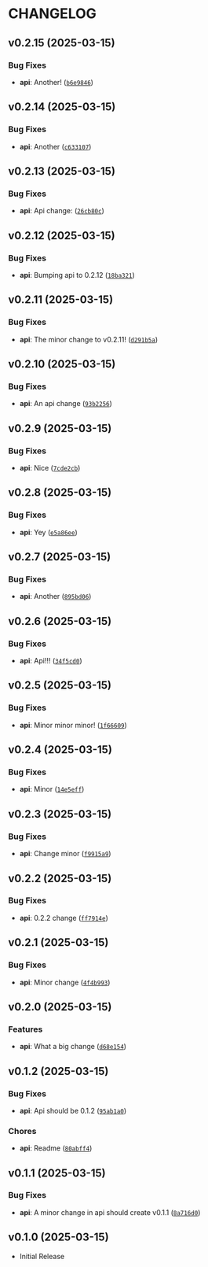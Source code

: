 # CHANGELOG

<!-- version list -->

## v0.2.15 (2025-03-15)

### Bug Fixes

- **api**: Another!  ([`b6e9846`](https://github.com/asaf/uvwsrepo/commit/b6e9846d0c12e87423e21b85698a08734825b86a))


## v0.2.14 (2025-03-15)

### Bug Fixes

- **api**: Another  ([`c633107`](https://github.com/asaf/uvwsrepo/commit/c633107bdd02dde965d4ec504943091405f11038))


## v0.2.13 (2025-03-15)

### Bug Fixes

- **api**: Api change: ([`26cb80c`](https://github.com/asaf/uvwsrepo/commit/26cb80c68e45b4c90dad951169fe846515470ea7))


## v0.2.12 (2025-03-15)

### Bug Fixes

- **api**: Bumping api to 0.2.12 ([`18ba321`](https://github.com/asaf/uvwsrepo/commit/18ba321100df483606c495febfc7368f470dc61e))


## v0.2.11 (2025-03-15)

### Bug Fixes

- **api**: The minor change to v0.2.11! ([`d291b5a`](https://github.com/asaf/uvwsrepo/commit/d291b5a58e55cbf3e145edb473eed25c14eb1af0))


## v0.2.10 (2025-03-15)

### Bug Fixes

- **api**: An api change ([`93b2256`](https://github.com/asaf/uvwsrepo/commit/93b225687e99701fc4769d32b71af16d68d500dc))


## v0.2.9 (2025-03-15)

### Bug Fixes

- **api**: Nice  ([`7cde2cb`](https://github.com/asaf/uvwsrepo/commit/7cde2cbe375587469b34e16e31cfb415febb2d3b))


## v0.2.8 (2025-03-15)

### Bug Fixes

- **api**: Yey  ([`e5a86ee`](https://github.com/asaf/uvwsrepo/commit/e5a86eedca7e18116eaa7a0c1d4ba55f4945d7c9))


## v0.2.7 (2025-03-15)

### Bug Fixes

- **api**: Another  ([`895bd06`](https://github.com/asaf/uvwsrepo/commit/895bd06c288afc61a14c397781e8c9a2ea1349d4))


## v0.2.6 (2025-03-15)

### Bug Fixes

- **api**: Api!!!  ([`34f5cd0`](https://github.com/asaf/uvwsrepo/commit/34f5cd0e95e830fcf2e364bf971ad817b909a70c))


## v0.2.5 (2025-03-15)

### Bug Fixes

- **api**: Minor minor minor! ([`1f66609`](https://github.com/asaf/uvwsrepo/commit/1f6660988bd5dbf038c24ca6db1d9f185c1fba53))


## v0.2.4 (2025-03-15)

### Bug Fixes

- **api**: Minor  ([`14e5eff`](https://github.com/asaf/uvwsrepo/commit/14e5eff40f5263e8ad476b5e7cedeacd08b198aa))


## v0.2.3 (2025-03-15)

### Bug Fixes

- **api**: Change minor ([`f9915a9`](https://github.com/asaf/uvwsrepo/commit/f9915a9246f2a0d9da049dcb337efd7b58209894))


## v0.2.2 (2025-03-15)

### Bug Fixes

- **api**: 0.2.2 change ([`ff7914e`](https://github.com/asaf/uvwsrepo/commit/ff7914e34c4b5451423dd0841aea8dec9af46785))


## v0.2.1 (2025-03-15)

### Bug Fixes

- **api**: Minor change ([`4f4b993`](https://github.com/asaf/uvwsrepo/commit/4f4b9930781b0b62b40069161bded906b10e6252))


## v0.2.0 (2025-03-15)

### Features

- **api**: What a big change ([`d68e154`](https://github.com/asaf/uvwsrepo/commit/d68e154e18f7b8b6aee69d3187413692cc53d66f))


## v0.1.2 (2025-03-15)

### Bug Fixes

- **api**: Api should be 0.1.2 ([`95ab1a0`](https://github.com/asaf/uvwsrepo/commit/95ab1a01089d4b7d3e7371d321f77ae81d8a3bd2))

### Chores

- **api**: Readme  ([`80abff4`](https://github.com/asaf/uvwsrepo/commit/80abff4660f5fb8fa4c1bddba5868231d9990df0))


## v0.1.1 (2025-03-15)

### Bug Fixes

- **api**: A minor change in api should create v0.1.1 ([`8a716d0`](https://github.com/asaf/uvwsrepo/commit/8a716d0fb204455c166667a36cb3bd7399d87cbb))


## v0.1.0 (2025-03-15)

- Initial Release
